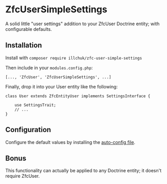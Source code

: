 # ZfcUserSimpleSettings
A solid little "user settings" addition to your ZfcUser Doctrine entity; with configurable defaults.

## Installation

Install with `composer require illchuk/zfc-user-simple-settings`

Then include in your `modules.config.php`:
~~~
[..., 'ZfcUser', 'ZfcUserSimpleSettings', ...]
~~~

Finally, drop it into your User entity like the following:
~~~
class User extends ZfcEntityUser implements SettingsInterface {

    use SettingsTrait;
    // ...
}
~~~

## Configuration

Configure the default values by installing the [auto-config file](config/zfcusersimplesettings.global.php.dist).


## Bonus

This functionality can actually be applied to any Doctrine entity; it doesn't require ZfcUser.
